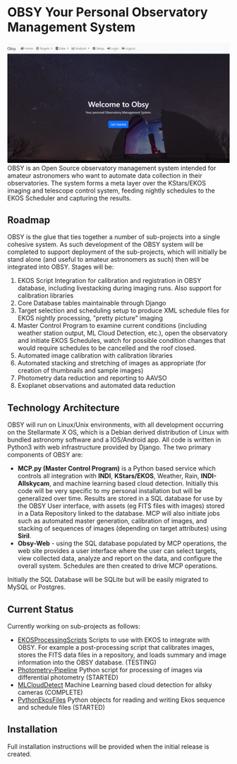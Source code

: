 # OBSY Your Personal Observatory Management System
![](github-cover.png)
OBSY is an Open Source observatory management system intended for amateur astronomers who want to automate data collection in their observatories. The system forms a meta layer over the KStars/EKOS imaging and telescope control system, 
feeding nightly schedules to the EKOS Scheduler and capturing the results. 

## Roadmap
OBSY is the glue that ties together a number of sub-projects into a single cohesive system.  As such development of the OBSY system will be completed to support deployment of the sub-projects, which will initially be stand alone (and useful 
to amateur astronomers as such) then will be integrated into OBSY. Stages will be:

1. EKOS Script Integration for calibration and registration in OBSY database, including livestacking during imaging runs. Also support for calibration libraries 
2. Core Database tables maintainable through Django
3. Target selection and scheduling setup to produce XML schedule files for EKOS nightly processing, "pretty picture" imaging
4. Master Control Program to examine current conditions (including weather station output, ML Cloud Detection, etc.), open the observatory and initiate EKOS Schedules, watch for possible condition changes that would require schedules to be cancelled and the roof closed.
5. Automated image calibration with calibration libraries
6. Automated stacking and stretching of images as appropriate (for creation of thumbnails and sample images)
7. Photometry data reduction and reporting to AAVSO
8. Exoplanet observations and automated data reduction

## Technology Architecture
OBSY will run on Linux/Unix environments, with all development occurring on the Stellarmate X OS, which is a Debian derived distribution of Linux with bundled astronomy software and a IOS/Android app.  All code is written in Python3 with web infrastructure provided by Django. The two primary components of OBSY are:
* **MCP.py (Master Control Program)** is a Python based service which controls all integration with **INDI**, **KStars/EKOS**, Weather, Rain, **INDI-Allskycam**, and machine learning based cloud detection. Initially this code will be very specific to my personal installation but will be generalized over time. Results are stored in a SQL database for use by the OBSY User interface, with assets (eg FITS files with images) stored in a Data Repository linked to the database. MCP will also initiate jobs such as automated master generation, calibration of images, and stacking of sequences of images (depending on target attributes) using **Siril**.
* **Obsy-Web** - using the SQL database populated by MCP operations, the web site provides a user interface where the user can select targets, view collected data, analyze and report on the data, and configure the overall system. Schedules are then created to drive MCP operations. 

Initially the SQL Database will be SQLite but will be easily migrated to MySQL or Postgres.

## Current Status
Currently working on sub-projects as follows:
* [EKOSProcessingScripts](https://github.com/gordtulloch/EKOSProcessingScripts) Scripts to use with EKOS to integrate with OBSY. For example a post-processing script that calibrates images, stores the FITS data files in a repository, and 
loads summary and image information into the OBSY database. (TESTING)
* [Photometry-Pipeline](https://github.com/gordtulloch/Photometry-Pipeline) Python script for processing of images via differential photometry (STARTED)
* [MLCloudDetect](https://github.com/gordtulloch/mlCloudDetect) Machine Learning based cloud detection for allsky cameras (COMPLETE)
* [PythonEkosFiles](https://github.com/gordtulloch/pythonEkosFiles) Python objects for reading and writing Ekos sequence and schedule files (STARTED)

## Installation
Full installation instructions will be provided when the initial release is created.
